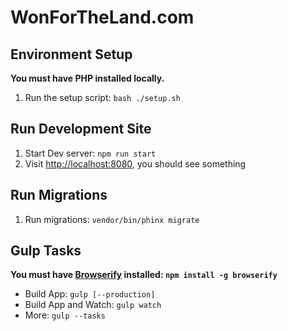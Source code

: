# WonForTheLand.com

## Environment Setup

**You must have PHP installed locally.**

1. Run the setup script: `bash ./setup.sh`

## Run Development Site

1. Start Dev server: `npm run start`
2. Visit [http://localhost:8080](http://localhost:8080), you should see something

## Run Migrations

1. Run migrations: `vendor/bin/phinx migrate`

## Gulp Tasks

**You must have [Browserify](http://browserify.org/) installed: `npm install -g browserify`**

* Build App: `gulp [--production]`
* Build App and Watch: `gulp watch`
* More: `gulp --tasks`
